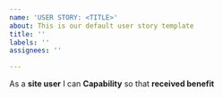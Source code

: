 ```yaml
---
name: 'USER STORY: <TITLE>'
about: This is our default user story template
title: ''
labels: ''
assignees: ''

---
```


As a **site user** I can **Capability** so that **received benefit**
